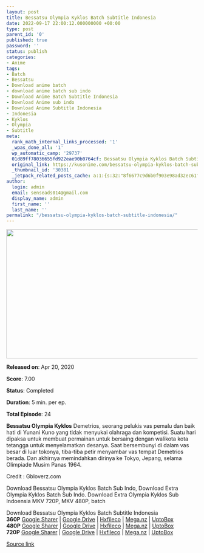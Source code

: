 ```yaml
---
layout: post
title: Bessatsu Olympia Kyklos Batch Subtitle Indonesia
date: 2022-09-17 22:00:12.000000000 +00:00
type: post
parent_id: '0'
published: true
password: ''
status: publish
categories:
- Anime
tags:
- Batch
- Bessatsu
- Download anime batch
- download anime batch sub indo
- Download Anime Batch Subtitle Indonesia
- Download Anime sub indo
- Download Anime Subtitle Indonesia
- Indonesia
- Kyklos
- Olympia
- Subtitle
meta:
  rank_math_internal_links_processed: '1'
  _wpas_done_all: '1'
  wp_automatic_camp: '29737'
  01d89ff78036655fd922eae90b0764cf: Bessatsu Olympia Kyklos Batch Subtitle Indonesia
  original_link: https://kusonime.com/bessatsu-olympia-kyklos-batch-subtitle-indonesia/
  _thumbnail_id: '30381'
  _jetpack_related_posts_cache: a:1:{s:32:"8f6677c9d6b0f903e98ad32ec61f8deb";a:2:{s:7:"expires";i:1663496715;s:7:"payload";a:3:{i:0;a:1:{s:2:"id";i:30055;}i:1;a:1:{s:2:"id";i:30079;}i:2;a:1:{s:2:"id";i:29879;}}}}
author:
  login: admin
  email: senseads014@gmail.com
  display_name: admin
  first_name: ''
  last_name: ''
permalink: "/bessatsu-olympia-kyklos-batch-subtitle-indonesia/"
---
```

<p><img width="604" height="340" src="{{ site.baseurl }}/assets/2022/09/Bessatsu-Olympia-Kyklos-604x340.jpg" class="attachment-thumb-large size-thumb-large wp-post-image" alt="" loading="lazy" title="Bessatsu Olympia Kyklos Batch Subtitle Indonesia" srcset="https://kusonime.com/wp-content/uploads/2021/08/Bessatsu-Olympia-Kyklos-604x340.jpg 604w, https://kusonime.com/wp-content/uploads/2021/08/Bessatsu-Olympia-Kyklos-300x169.jpg 300w, https://kusonime.com/wp-content/uploads/2021/08/Bessatsu-Olympia-Kyklos-768x432.jpg 768w, https://kusonime.com/wp-content/uploads/2021/08/Bessatsu-Olympia-Kyklos-520x293.jpg 520w, https://kusonime.com/wp-content/uploads/2021/08/Bessatsu-Olympia-Kyklos.jpg 1000w" sizes="(max-width: 604px) 100vw, 604px" />
<p><b>Released on</b>: Apr 20, 2020</p>
<p>
<p><b>Score</b>: 7.00</p>
<p>
<p><b>Status</b>: Completed</p>
<p>
<p><b>Duration</b>: 5 min. per ep.</p>
<p>
<p><b>Total Episode</b>: 24</p>
<p>
<p><strong>Bessatsu Olympia Kyklos</strong> Demetrios, seorang pelukis vas pemalu dan baik hati di Yunani Kuno yang tidak menyukai olahraga dan kompetisi. Suatu hari dipaksa untuk membuat permainan untuk bersaing dengan walikota kota tetangga untuk menyelamatkan desanya. Saat bersembunyi di dalam vas besar di luar tokonya, tiba-tiba petir menyambar vas tempat Demetrios berada. Dan akhirnya memindahkan dirinya ke Tokyo, Jepang, selama Olimpiade Musim Panas 1964.</p>
<p>
<p>Credit : Gbloverz.com</p>
<p>
<p>Download Bessatsu Olympia Kyklos Batch Sub Indo, Download Extra Olympia Kyklos Batch Sub Indo. Download Extra Olympia Kyklos Sub Indoensia MKV 720P, MKV 480P, batch</p>
<p>
<div class="smokeddl">
<div class="smokettl">Download Bessatsu Olympia Kyklos Batch Subtitle Indonesia</div>
<div class="smokeurl"><strong>360P</strong> <a href="https://acefile.co/f/52286008/kusonime-olympia-kyklos-360p-rar" target="_blank" rel="noopener noreferrer">Google Sharer</a> | <a href="https://drive.google.com/uc?export=download&amp;id=1ZqWpKc6pNHTrpzPUPwbzRUCXBB8PWpxI" target="_blank" rel="noopener">Google Drive</a> | <a href="https://hxfile.co/if2fwutibekn" target="_blank" rel="noopener">Hxfileco</a> | <a href="https://mega.nz/file/KQgUxarD#kyLZDjcgzYkcw4j97VCi-y-oWp3aabNpWj1SYDNS8nw" target="_blank" rel="noopener">Mega.nz</a> | <a href="https://uptobox.com/11wnim4uxwgo" target="_blank" rel="noopener">UptoBox</a></div>
<div class="smokeurl"><strong>480P</strong> <a href="https://acefile.co/f/52286012/kusonime-olympia-kyklos-480p-rar" target="_blank" rel="noopener noreferrer">Google Sharer</a> | <a href="https://drive.google.com/uc?export=download&amp;id=1z2vFKndjz7VrqLfy2P4EXW_Cndb4CK9f" target="_blank" rel="noopener">Google Drive</a> | <a href="https://hxfile.co/9ud4eyu6sn8b" target="_blank" rel="noopener">Hxfileco</a> | <a href="https://mega.nz/file/jYoiWIra#zKmdrgDtPfKmeCjNtr9CjXrLP38jEAHMWtwqw9R5xPw" target="_blank" rel="noopener">Mega.nz</a> | <a href="https://uptobox.com/6cnyrkrqm1h1" target="_blank" rel="noopener">UptoBox</a></div>
<div class="smokeurl"><strong>720P</strong> <a href="https://acefile.co/f/52286015/kusonime-olympia-kyklos-720p-rar" target="_blank" rel="noopener noreferrer">Google Sharer</a> | <a href="https://drive.google.com/uc?export=download&amp;id=1wEUgFA8tm37nmbd9W-6CME6EdvEio2D_" target="_blank" rel="noopener">Google Drive</a> | <a href="https://hxfile.co/zac5wpw836m5" target="_blank" rel="noopener">Hxfileco</a> | <a href="https://mega.nz/file/mApyCIqJ#AWQJkQkIJAD-diq0F5TF6ME79P7J-i-BLN57p4idQkM" target="_blank" rel="noopener">Mega.nz</a> | <a href="https://uptobox.com/yrhkhwwbdb3z" target="_blank" rel="noopener">UptoBox</a></div>
</div>
<p><a href="https://kusonime.com/bessatsu-olympia-kyklos-batch-subtitle-indonesia/">Source link </a></p>
